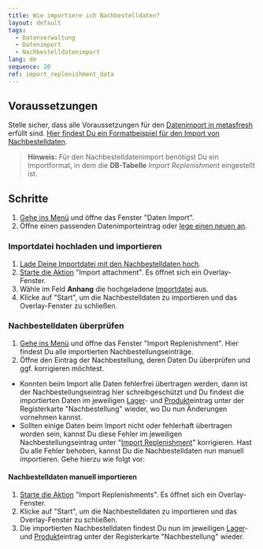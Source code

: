 ```yaml
---
title: Wie importiere ich Nachbestelldaten?
layout: default
tags:
  - Datenverwaltung
  - Datenimport
  - Nachbestelldatenimport
lang: de
sequence: 20
ref: import_replenishment_data
---
```


## Voraussetzungen
Stelle sicher, dass alle Voraussetzungen für den [Datenimport in metasfresh](Datenimport_nach_metasfresh) erfüllt sind. [Hier findest Du ein Formatbeispiel für den Import von Nachbestelldaten](Importformat_Beispiel_Nachbestellung).
 >**Hinweis:** Für den Nachbestelldatenimport benötigst Du ein Importformat, in dem die **DB-Tabelle** *Import Replenishment* eingestellt ist.

## Schritte
1. [Gehe ins Menü](Menu) und öffne das Fenster "Daten Import".
1. Öffne einen passenden Datenimporteintrag oder [lege einen neuen an](Datenimporteintrag_anlegen).

### Importdatei hochladen und importieren
1. [Lade Deine Importdatei mit den Nachbestelldaten hoch](Dateihandling).
1. [Starte die Aktion](AktionStarten#aktionsmenue) "Import attachment". Es öffnet sich ein Overlay-Fenster.
1. Wähle im Feld **Anhang** die hochgeladene [Importdatei](Importdatei_nuetzliche_Hinweise) aus.
1. Klicke auf "Start", um die Nachbestelldaten zu importieren und das Overlay-Fenster zu schließen.

### Nachbestelldaten überprüfen
1. [Gehe ins Menü](Menu) und öffne das Fenster "Import Replenishment". Hier findest Du alle importierten Nachbestellungseinträge.
1. Öffne den Eintrag der Nachbestellung, deren Daten Du überprüfen und ggf. korrigieren möchtest.
 - Konnten beim Import alle Daten fehlerfrei übertragen werden, dann ist der Nachbestellungseintrag hier schreibgeschützt und Du findest die importierten Daten im jeweiligen [Lager](Menu)- und [Produkt](Menu)eintrag unter der Registerkarte "Nachbestellung" wieder, wo Du nun Änderungen vornehmen kannst.
 - Sollten einige Daten beim Import nicht oder fehlerhaft übertragen worden sein, kannst Du diese Fehler im jeweiligen Nachbestellungseintrag unter "[Import Replenishment](Menu)" korrigieren. Hast Du alle Fehler behoben, kannst Du die Nachbestelldaten nun manuell importieren. Gehe hierzu wie folgt vor:

#### Nachbestelldaten manuell importieren
1. [Starte die Aktion](AktionStarten#aktionsmenue) "Import Replenishments". Es öffnet sich ein Overlay-Fenster.
1. Klicke auf "Start", um die Nachbestelldaten zu importieren und das Overlay-Fenster zu schließen.
1. Die importierten Nachbestelldaten findest Du nun im jeweiligen [Lager](Menu)- und [Produkt](Menu)eintrag unter der Registerkarte "Nachbestellung" wieder.
